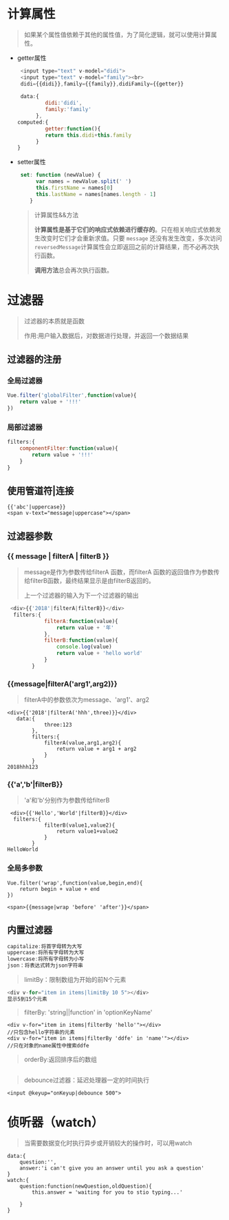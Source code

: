 # 计算属性

> 如果某个属性值依赖于其他的属性值，为了简化逻辑，就可以使用计算属性。

- getter属性

  ```javascript
   <input type="text" v-model="didi">
   <input type="text" v-model="family"><br>
   didi={{didi}},family={{family}},didiFamily={{getter}}
   
   data:{
           didi:'didi',
           family:'family'
        },
  computed:{
           getter:function(){
           return this.didi+this.family
        }
  }
  ```

- setter属性

  ```javascript
   set: function (newValue) {
        var names = newValue.split(' ')
        this.firstName = names[0]
        this.lastName = names[names.length - 1]
      }
  ```

  >计算属性&&方法
  >
  >**计算属性是基于它们的响应式依赖进行缓存的**。只在相关响应式依赖发生改变时它们才会重新求值。只要 `message` 还没有发生改变，多次访问 `reversedMessage`计算属性会立即返回之前的计算结果，而不必再次执行函数。
  >
  >**调用方法**总会再次执行函数。

# 过滤器

>过滤器的本质就是函数
>
>作用:用户输入数据后，对数据进行处理，并返回一个数据结果

## 过滤器的注册

### 全局过滤器

```javascript
Vue.filter('globalFilter',function(value){
    return value + '!!!'
})
```

### 局部过滤器

```javascript
filters:{
    componentFilter:function(value){
        return value + '!!!'
    }
}
```

## 使用管道符|连接

```
{{'abc'|uppercase}}
<span v-text="message|uppercase"></span>
```

## 过滤器参数

### {{ message | filterA | filterB }}

>message是作为参数传给filterA 函数，而filterA 函数的返回值作为参数传给filterB函数，最终结果显示是由filterB返回的。
>
>上一个过滤器的输入为下一个过滤器的输出

```javascript
 <div>{{'2018'|filterA|filterB}}</div>
  filters:{
            filterA:function(value){
                return value + '年'
            },
            filterB:function(value){
                console.log(value)
                return value + 'hello world'
            }
        }
```

### {{message|filterA('arg1',arg2)}}

> filterA中的参数依次为message、'arg1'、arg2

```
<div>{{'2018'|filterA('hhh',three)}}</div>
   data:{
            three:123
        },
        filters:{
            filterA(value,arg1,arg2){
                return value + arg1 + arg2
            }
        }
2018hhh123
```

### {{'a','b'|filterB}}

>'a'和'b'分别作为参数传给filterB

```
 <div>{{'Hello','World'|filterB}}</div>
  filters:{
            filterB(value1,value2){
                return value1+value2
            }
        }
HelloWorld
```

### 全局多参数

```
Vue.filter('wrap',function(value,begin,end){
    return begin + value + end
})

<span>{{message|wrap 'before' 'after'}}</span>
```



## 内置过滤器

```javascript
capitalize:将首字母转为大写
uppercase:将所有字母转为大写
lowercase:将所有字母转为小写
json：将表达式转为json字符串
```

> limitBy：限制数组为开始的前N个元素

```javascript
<div v-for="item in items|limitBy 10 5"></div>
显示5到15个元素
```

> filterBy: 'string||function' in 'optionKeyName'

```
<div v-for="item in items|filterBy 'hello'"></div>
//只包含hello字符串的元素
<div v-for="item in items|filterBy 'ddfe' in 'name'"></div>
//只在对象的name属性中搜索ddfe
```

> orderBy:返回排序后的数组 

```javascript

```

> debounce过滤器：延迟处理器一定的时间执行

```
<input @keyup="onKeyup|debounce 500">
```



# 侦听器（watch）

>当需要数据变化时执行异步或开销较大的操作时，可以用watch

```
data:{
    question:'',
    answer:'i can't give you an answer until you ask a question'
}
watch:{
    question:function(newQuestion,oldQuestion){
		this.answer = 'waiting for you to stio typing...'
		
	}
}
```



